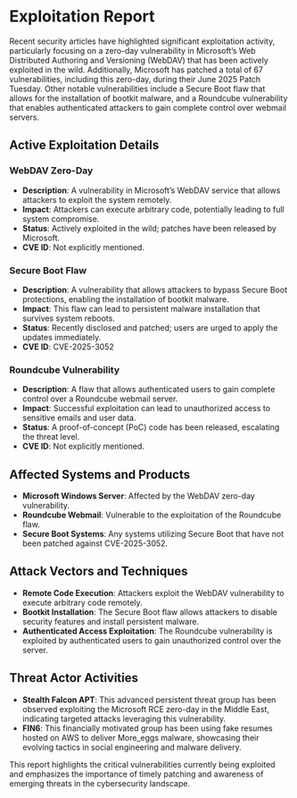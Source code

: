 # Exploitation Report

Recent security articles have highlighted significant exploitation activity, particularly focusing on a zero-day vulnerability in Microsoft’s Web Distributed Authoring and Versioning (WebDAV) that has been actively exploited in the wild. Additionally, Microsoft has patched a total of 67 vulnerabilities, including this zero-day, during their June 2025 Patch Tuesday. Other notable vulnerabilities include a Secure Boot flaw that allows for the installation of bootkit malware, and a Roundcube vulnerability that enables authenticated attackers to gain complete control over webmail servers.

## Active Exploitation Details

### WebDAV Zero-Day
- **Description**: A vulnerability in Microsoft’s WebDAV service that allows attackers to exploit the system remotely.
- **Impact**: Attackers can execute arbitrary code, potentially leading to full system compromise.
- **Status**: Actively exploited in the wild; patches have been released by Microsoft.
- **CVE ID**: Not explicitly mentioned.

### Secure Boot Flaw
- **Description**: A vulnerability that allows attackers to bypass Secure Boot protections, enabling the installation of bootkit malware.
- **Impact**: This flaw can lead to persistent malware installation that survives system reboots.
- **Status**: Recently disclosed and patched; users are urged to apply the updates immediately.
- **CVE ID**: CVE-2025-3052

### Roundcube Vulnerability
- **Description**: A flaw that allows authenticated users to gain complete control over a Roundcube webmail server.
- **Impact**: Successful exploitation can lead to unauthorized access to sensitive emails and user data.
- **Status**: A proof-of-concept (PoC) code has been released, escalating the threat level.
- **CVE ID**: Not explicitly mentioned.

## Affected Systems and Products

- **Microsoft Windows Server**: Affected by the WebDAV zero-day vulnerability.
- **Roundcube Webmail**: Vulnerable to the exploitation of the Roundcube flaw.
- **Secure Boot Systems**: Any systems utilizing Secure Boot that have not been patched against CVE-2025-3052.

## Attack Vectors and Techniques

- **Remote Code Execution**: Attackers exploit the WebDAV vulnerability to execute arbitrary code remotely.
- **Bootkit Installation**: The Secure Boot flaw allows attackers to disable security features and install persistent malware.
- **Authenticated Access Exploitation**: The Roundcube vulnerability is exploited by authenticated users to gain unauthorized control over the server.

## Threat Actor Activities

- **Stealth Falcon APT**: This advanced persistent threat group has been observed exploiting the Microsoft RCE zero-day in the Middle East, indicating targeted attacks leveraging this vulnerability.
- **FIN6**: This financially motivated group has been using fake resumes hosted on AWS to deliver More_eggs malware, showcasing their evolving tactics in social engineering and malware delivery.

This report highlights the critical vulnerabilities currently being exploited and emphasizes the importance of timely patching and awareness of emerging threats in the cybersecurity landscape.